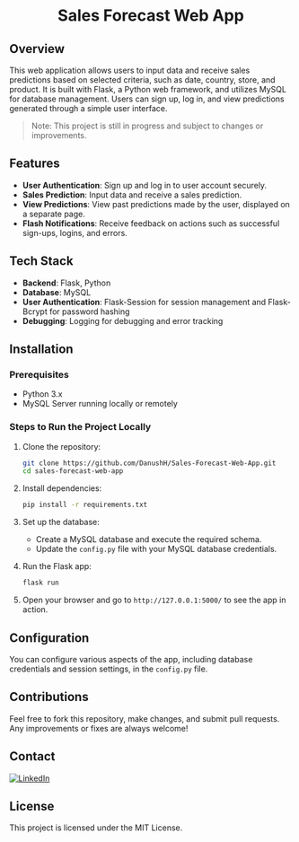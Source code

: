 <h1 align="center">Sales Forecast Web App</h1>

## Overview

This web application allows users to input data and receive sales predictions based on selected criteria, such as date, country, store, and product. It is built with Flask, a Python web framework, and utilizes MySQL for database management. Users can sign up, log in, and view predictions generated through a simple user interface.

> Note: This project is still in progress and subject to changes or improvements.

## Features

- **User Authentication**: Sign up and log in to user account securely.
- **Sales Prediction**: Input data and receive a sales prediction.
- **View Predictions**: View past predictions made by the user, displayed on a separate page.
- **Flash Notifications**: Receive feedback on actions such as successful sign-ups, logins, and errors.

## Tech Stack

- **Backend**: Flask, Python
- **Database**: MySQL
- **User Authentication**: Flask-Session for session management and Flask-Bcrypt for password hashing
- **Debugging**: Logging for debugging and error tracking

## Installation

### Prerequisites

- Python 3.x
- MySQL Server running locally or remotely

### Steps to Run the Project Locally

1. Clone the repository:
   ```bash
   git clone https://github.com/DanushH/Sales-Forecast-Web-App.git 
   cd sales-forecast-web-app
   ```

2. Install dependencies:
   ```bash
   pip install -r requirements.txt
   ```

3. Set up the database:
   - Create a MySQL database and execute the required schema.
   - Update the `config.py` file with your MySQL database credentials.

4. Run the Flask app:
   ```bash
   flask run
   ```

5. Open your browser and go to `http://127.0.0.1:5000/` to see the app in action.

## Configuration

You can configure various aspects of the app, including database credentials and session settings, in the `config.py` file. 

## Contributions

Feel free to fork this repository, make changes, and submit pull requests. Any improvements or fixes are always welcome!

## Contact

[![LinkedIn][linkedin-shield]][linkedin-url]

## License

This project is licensed under the MIT License.



<br>

<!-- MARKDOWN LINKS & IMAGES -->

[linkedin-shield]: https://img.shields.io/badge/Linkedin-black?style=for-the-badge&logo=linkedin&logoColor=%230277BD
[linkedin-url]: https://linkedin.com/in/danushika-herath
